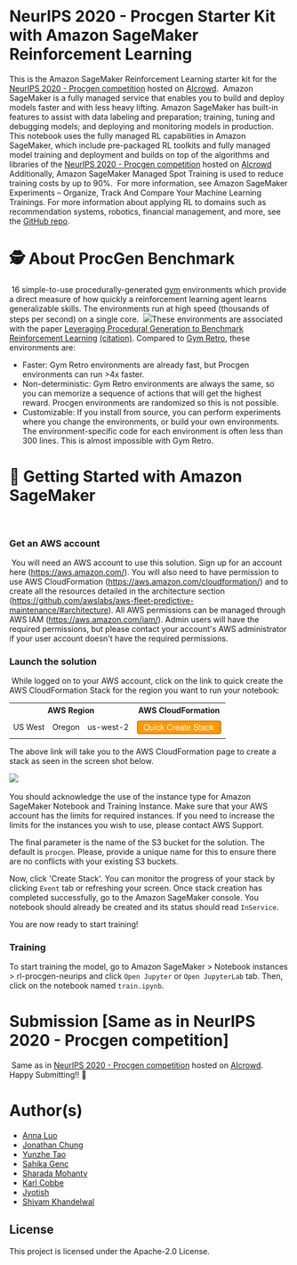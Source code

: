 # NeurIPS 2020 - Procgen Starter Kit with Amazon SageMaker Reinforcement Learning
This is the Amazon SageMaker Reinforcement Learning starter kit for the [NeurIPS 2020 - Procgen competition](https://www.aicrowd.com/challenges/neurips-2020-procgen-competition) hosted on [AIcrowd](https://www.aicrowd.com/).
​
Amazon SageMaker is a fully managed service that enables you to build and deploy models faster and with less heavy lifting. Amazon SageMaker has built-in features to assist with data labeling and preparation; training, tuning and debugging models; and deploying and monitoring models in production. This notebook uses the fully managed RL capabilities in Amazon SageMaker, which include pre-packaged RL toolkits and fully managed model training and deployment and builds on top of the algorithms and libraries of the [NeurIPS 2020 - Procgen competition](https://www.aicrowd.com/challenges/neurips-2020-procgen-competition) hosted on [AIcrowd](https://www.aicrowd.com/) Additionally, Amazon SageMaker Managed Spot Training is used to reduce training costs by up to 90%. 
​
For more information, see Amazon SageMaker Experiments – Organize, Track And Compare Your Machine Learning Trainings. For more information about applying RL to domains such as recommendation systems, robotics, financial management, and more, see the [GitHub repo](https://github.com/awslabs/amazon-sagemaker-examples/tree/master/reinforcement_learning).
​
# 🕵️ About ProcGen Benchmark
​
16 simple-to-use procedurally-generated [gym](https://github.com/openai/gym) environments which provide a direct measure of how quickly a reinforcement learning agent learns generalizable skills.  The environments run at high speed (thousands of steps per second) on a single core.
​
![](https://raw.githubusercontent.com/openai/procgen/master/screenshots/procgen.gif)
​
These environments are associated with the paper [Leveraging Procedural Generation to Benchmark Reinforcement Learning](https://cdn.openai.com/procgen.pdf) [(citation)](#citation). Compared to [Gym Retro](https://github.com/openai/retro), these environments are:
​
* Faster: Gym Retro environments are already fast, but Procgen environments can run >4x faster.
* Non-deterministic: Gym Retro environments are always the same, so you can memorize a sequence of actions that will get the highest reward.  Procgen environments are randomized so this is not possible.
* Customizable: If you install from source, you can perform experiments where you change the environments, or build your own environments.  The environment-specific code for each environment is often less than 300 lines.  This is almost impossible with Gym Retro.
​
​
# 💪 Getting Started with Amazon SageMaker 
​
​
### Get an AWS account
​
You will need an AWS account to use this solution. Sign up for an account here (https://aws.amazon.com/).
You will also need to have permission to use AWS CloudFormation (https://aws.amazon.com/cloudformation/) and to create all the resources detailed in the architecture section (https://github.com/awslabs/aws-fleet-predictive-maintenance/#architecture). All AWS permissions can be managed through AWS IAM (https://aws.amazon.com/iam/). Admin users will have the required permissions, but please contact your account's AWS administrator if your user account doesn't have the required permissions.
​
### Launch the solution
​
While logged on to your AWS account, click on the link to quick create the AWS CloudFormation Stack for the region you want to run your notebook:
​
<table>
  <tr>
    <th colspan="3">AWS Region</td>
    <th>AWS CloudFormation</td>
  </tr>
  <tr>
    <td>US West</td>
    <td>Oregon</td>
    <td>us-west-2</td>
    <td align="center">
      <a href="https://us-west-2.console.aws.amazon.com/cloudformation/home?region=us-west-2#/stacks/create/review?templateURL=https://sagemaker-solutions-us-west-2.s3-us-west-2.amazonaws.com/rl-procgen-neurips/cloudformation/sagemaker.yaml&stackName=sagemaker-solutions-rl-procgen-neuips">
        <img src="docs/launch_button.svg" height="30">
      </a>
    </td>
  </tr>
</table>
​
The above link will take you to the AWS CloudFormation page to create a stack as seen in the screen shot below.

![](https://github.com/aws-samples/sagemaker-rl-procgen-ray/blob/master/cloudstack_snaphot.png)

You should acknowledge the use of the instance type for Amazon SageMaker Notebook and Training Instance. Make sure that your AWS account has the limits for required instances. If you need to increase the limits for the instances you wish to use, please contact AWS Support.

The final parameter is the name of the S3 bucket for the solution. The default is `procgen`. Please, provide a unique name for this to ensure there are no conflicts with your existing S3 buckets.

Now, click 'Create Stack'. You can monitor the progress of your stack by clicking `Event` tab or refreshing your screen. Once stack creation has completed successfully, go to the Amazon SageMaker console. You notebook should already be created and its status should read `InService`. 

You are now ready to start training!

### Training

To start training the model, go to Amazon SageMaker > Notebook instances > rl-procgen-neurips and click `Open Jupyter` or `Open JupyterLab` tab. Then, click on the  notebook named `train.ipynb`.



# Submission [Same as in NeurIPS 2020 - Procgen competition]
​
Same as in [NeurIPS 2020 - Procgen competition](https://www.aicrowd.com/challenges/neurips-2020-procgen-competition) hosted on [AIcrowd](https://www.aicrowd.com/).
​
Happy Submitting!! :rocket:
​
​
# Author(s)
- [Anna Luo]()
- [Jonathan Chung](https://github.com/jonomon)
- [Yunzhe Tao](https://github.com/yunzhe-tao)
- [Sahika Genc](https://github.com/sahikagenc)
- [Sharada Mohanty](https://twitter.com/MeMohanty/)
- [Karl Cobbe](https://github.com/kcobbe)
- [Jyotish](https://github.com/jyotishp)
- [Shivam Khandelwal](https://github.com/skbly7)


## License

This project is licensed under the Apache-2.0 License.
